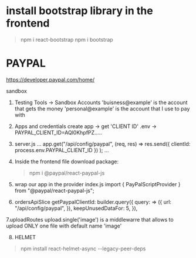 # install bootstrap library in the frontend

> npm i react-bootstrap
> npm i bootstrap

# PAYPAL

https://developer.paypal.com/home/

sandbox

1.  Testing Tools -> Sandbox Accounts
    'buisness@example' is the account that gets the money
    'personal@example' is the account that I use to pay with

2.  Apps and credentials
    create app -> get 'CLIENT ID'
    .env -> PAYPAL_CLIENT_ID=AQl0KhpfPZ.....

3.  server.js
    ...
    app.get("/api/config/paypal", (req, res) =>
    res.send({ clientId: process.env.PAYPAL_CLIENT_ID })
    );
    ...

4.  Inside the frontend file download package:

    > npm i @paypal/react-paypal-js

5.  wrap our app in the provider
    index.js
    import { PayPalScriptProvider } from "@paypal/react-paypal-js";
    <Provider store={store}>
    <PayPalScriptProvider deferLoading={true}>
    <RouterProvider router={router} />
    </PayPalScriptProvider>
    </Provider>

6.  ordersApiSlice
    getPaypalClientId: builder.query({
    query: => ({
    url: "/api/config/paypal",
    }),
    keepUnusedDataFor: 5,
    }),

7.uploadRoutes
upload.single('image')
is a middlewarre that allows to upload ONLY one file with default name 'image'


8. HELMET
>npm install react-helmet-async --legacy-peer-deps